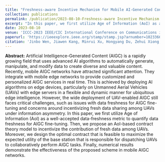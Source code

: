 ```yaml
---
title: "Freshness-aware Incentive Mechanism for Mobile AI-Generated Content (AIGC) Networks"
collection: publications
permalink: /publication/2023-08-10-Freshness-aware Incentive Mechanism for Mobile AI-Generated Content (AIGC) Networks
excerpt: "In this paper, we first utilize Age of Information (AoI) as a well-accepted data-freshness metric to quantify data freshness for AIGC fine-tuning. Then, we propose an AoI-based contract theory model to incentivize the contribution of fresh data among UAVs. Moreover, we design the optimal contract that is feasible to maximize the expected utility of the base station that is responsible for dispatching UAVs to collaboratively perform AIGC tasks."
date: 2023-08-10
venue: 'ICCC-2023 IEEE/CIC International Conference on Communications in China'
paperurl: 'https://ieeexplore.ieee.org/stamp/stamp.jsp?arnumber=10233667'
citation: 'Jinbo Wen, Jiawen Kang, Minrui Xu, Hongyang Du, Zehui Xiong, Yang Zhang, Dusit Niyato, "Freshness-aware incentive mechanism for mobile AI-Generated Content (AIGC) networks," <i>ICCC-2023 IEEE/CIC International Conference on Communications in China</i>, Sep 2023.'
---
```


**Abstract:** Artificial Intelligence-Generated Content (AIGC) is a rapidly growing field that uses advanced AI algorithms to automatically generate, manipulate, and modify data to create diverse and valuable content. Recently, mobile AIGC networks have attracted significant attention. They integrate with mobile edge networks to provide customized and personalized AIGC services in real time. This is achieved by deploying AI algorithms on edge devices, particularly on Unmanned Aerial Vehicles (UAVs) with edge servers in a flexible and dynamic manner for ubiquitous edge intelligence. However, the wide deployment of UAV-enabled AIGC still faces critical challenges, such as issues with data freshness for AIGC fine-tuning and concerns around incentivizing fresh data sharing among UAVs under information asymmetry. In this paper, we first utilize Age of Information (AoI) as a well-accepted data-freshness metric to quantify data freshness for AIGC fine-tuning. Then, we propose an AoI-based contract theory model to incentivize the contribution of fresh data among UAVs. Moreover, we design the optimal contract that is feasible to maximize the expected utility of the base station that is responsible for dispatching UAVs to collaboratively perform AIGC tasks. Finally, numerical results demonstrate the effectiveness of the proposed scheme in mobile AIGC networks.
